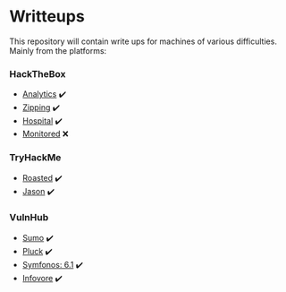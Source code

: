 # Writteups

This repository will contain write ups for machines of various difficulties. Mainly from the platforms:
<h3>HackTheBox</h3>

  - [Analytics](https://github.com/JoseVazquez101/Writteups/blob/main/Analytics.md) ✔️
  - [Zipping](https://github.com/JoseVazquez101/Writteups/blob/main/Zipping.md) ✔️
  - [Hospital](https://github.com/JoseVazquez101/Writteups/blob/main/Hospital.md) ✔️
  - [Monitored](https://app.hackthebox.com/machines/Monitored) ❌

<h3>TryHackMe</h3>

  - [Roasted](https://github.com/JoseVazquez101/Writteups/blob/main/Roasted.md) ✔️
  - [Jason](https://github.com/JoseVazquez101/Writteups/blob/main/Jason.md) ✔️
  
<h3>VulnHub</h3>

  - [Sumo](https://github.com/JoseVazquez101/Writteups/blob/main/Sumo.md) ✔️
  - [Pluck](https://github.com/JoseVazquez101/Writteups/blob/main/Pluck.md) ✔️
  - [Symfonos: 6.1](https://www.vulnhub.com/entry/symfonos-61,458/) ✔️
  - [Infovore](https://www.vulnhub.com/entry/infovore-1,496/) ✔️
